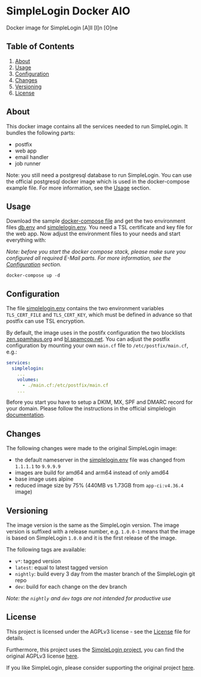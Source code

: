 # SimpleLogin Docker AIO

Docker image for SimpleLogin [A]ll [I]n [O]ne

## Table of Contents

1. [About](#about)
2. [Usage](#usage)
3. [Configuration](#configuration)
4. [Changes](#changes)
5. [Versioning](#versioning)
6. [License](#license)

## About

This docker image contains all the services needed to run SimpleLogin. It bundles the following parts:

- postfix
- web app
- email handler
- job runner

Note: you still need a postgresql database to run SimpleLogin. You can use the official postgresql docker image which is
used in the docker-compose example file. For more information, see the [Usage](#usage) section.

## Usage

Download the sample [docker-compose file](docker-compose.yml) and get the two environment files [db.env](db.env)
and [simplelogin.env](simplelogin.env).
You need a TSL certificate and key file for the web app. Now adjust the environment files to your needs and start
everything with:

_Note: before you start the docker compose stack, please make sure you configured all required E-Mail parts. For more
information, see the [Configuration](#configuration) section._

```commandline
docker-compose up -d
```

## Configuration

The file [simplelogin.env](simplelogin.env) contains the two environment variables `TLS_CERT_FILE` and `TLS_CERT_KEY`,
which must be defined in advance so that postfix can use TSL encryption.

By default, the image uses in the postifx configuration the two
blocklists [zen.spamhaus.org](https://www.spamhaus.org/zen/)
and [bl.spamcop.net](https://www.spamcop.net/bl.shtml). You can adjust the postfix configuration by mounting your own
`main.cf` file to `/etc/postfix/main.cf`, e.g.:

```yaml
services:
  simplelogin:
    ...
    volumes:
      - ./main.cf:/etc/postfix/main.cf
    ...
```

Before you start you have to setup a DKIM, MX, SPF and DMARC record for your domain. Please follow the instructions in
the official simplelogin [documentation](https://github.com/simple-login/app#dkim).

## Changes

The following changes were made to the original SimpleLogin image:

- the default nameserver in the [simplelogin.env](simplelogin.env) file was changed from `1.1.1.1` to `9.9.9.9`
- images are build for amd64 and arm64 instead of only amd64
- base image uses alpine
- reduced image size by 75% (440MB vs 1.73GB from `app-ci:v4.36.4` image)

## Versioning

The image version is the same as the SimpleLogin version. The image version is suffixed with a release number, e.g.
`1.0.0-1` means that the image is based on SimpleLogin `1.0.0` and it is the first release of the image.

The following tags are available:

- `v*`: tagged version
- `latest`: equal to latest tagged version
- `nightly`: build every 3 day from the master branch of the SimpleLogin git repo
- `dev`: build for each change on the dev branch

_Note: the `nightly` and `dev` tags are not intended for productive use_

## License

This project is licensed under the AGPLv3 license - see the [License](License) file for details.

Furthermore, this project uses the [SimpleLogin project](https://github.com/simple-login/app), you can find the original
AGPLv3 license [here](https://github.com/simple-login/app/blob/master/LICENSE).

If you like SimpleLogin, please consider supporting the original
project [here](https://github.com/simple-login/app#donations-welcome).

